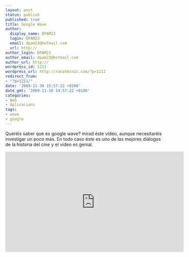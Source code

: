 ```yaml
---
layout: post
status: publish
published: true
title: Google Wave
author:
  display_name: DPAM23
  login: DPAM23
  email: dpam23@hotmail.com
  url: http://
author_login: DPAM23
author_email: dpam23@hotmail.com
author_url: http://
wordpress_id: 1211
wordpress_url: http://racotecnic.com/?p=1211
redirect_from:
- "?p=1211/"
date: '2009-11-30 15:57:22 +0100'
date_gmt: '2009-11-30 14:57:22 +0100'
categories:
- Web
- Aplicacions
tags:
- wave
- google
---
```


Queréis saber que es google wave? mirad éste vídeo, aunque necesitaréis investigar un poco más. En todo caso éste es uno de las mejores diálogos de la historia del cine y el vídeo es genial.

<iframe width="560" height="315" src="https://www.youtube.com/embed/xcxF9oz9Cu0" frameborder="0" allowfullscreen></iframe>
